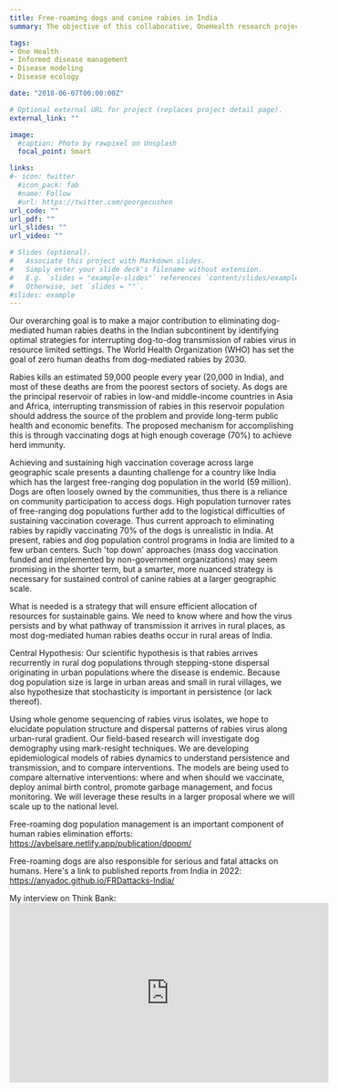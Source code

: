 ```yaml
---
title: Free-roaming dogs and canine rabies in India
summary: The objective of this collaborative, OneHealth research project is to use viral genome sequencing, dog demography and epidemiological modeling to better understand the mechanisms of persistence  and  dispersal of  canine  rabies, and find focused, efficient strategies for interrupting dog-to-dog transmission of rabies virus in resource-limited settings.

tags:
- One Health
- Informed disease management
- Disease modeling
- Disease ecology

date: "2018-06-07T00:00:00Z"

# Optional external URL for project (replaces project detail page).
external_link: ""

image:
  #caption: Photo by rawpixel on Unsplash
  focal_point: Smart

links:
#- icon: twitter
  #icon_pack: fab
  #name: Follow
  #url: https://twitter.com/georgecushen
url_code: ""
url_pdf: ""
url_slides: ""
url_video: ""

# Slides (optional).
#   Associate this project with Markdown slides.
#   Simply enter your slide deck's filename without extension.
#   E.g. `slides = "example-slides"` references `content/slides/example-slides.md`.
#   Otherwise, set `slides = ""`.
#slides: example
---
```

Our overarching goal is to make a major contribution to eliminating dog-mediated human rabies deaths in the Indian subcontinent by identifying optimal strategies for interrupting dog-to-dog transmission of rabies virus in resource limited settings. The  World  Health  Organization (WHO) has set  the  goal  of  zero  human  deaths  from  dog-mediated  rabies  by  2030. 

Rabies  kills  an  estimated  59,000  people every  year (20,000 in India), and most  of  these  deaths  are  from  the  poorest  sectors  of society. As dogs are the principal reservoir of rabies in  low-and  middle-income  countries in Asia and Africa, interrupting transmission of rabies in this reservoir population should address the source of the problem and provide long-term public health and economic benefits. The proposed  mechanism  for  accomplishing  this  is  through  vaccinating dogs at  high  enough  coverage  (70%)  to  achieve  herd  immunity.

Achieving and  sustaining  high  vaccination  coverage across  large  geographic  scale  presents a  daunting challenge for a country like India which has the largest  free-ranging  dog  population  in  the  world  (59 million). Dogs are often loosely owned by the communities, thus there is a reliance on community participation to access dogs. High population turnover rates of free-ranging dog populations further add to the logistical difficulties of sustaining vaccination coverage. Thus current approach  to  eliminating rabies  by  rapidly  vaccinating  70%  of  the dogs  is  unrealistic  in  India. At present, rabies and dog population control programs in India are limited to a few urban centers. Such 'top down' approaches (mass dog vaccination funded and implemented by non-government organizations) may seem promising in the shorter term, but a smarter, more  nuanced  strategy is  necessary for sustained control of canine rabies at a larger geographic scale.

What is needed is a strategy that will ensure  efficient allocation of resources for sustainable  gains. We need  to  know  where  and  how  the  virus  persists  and by  what  pathway  of  transmission  it  arrives in rural  places, as most dog-mediated  human rabies deaths occur in rural areas of India.

Central  Hypothesis:  Our  scientific  hypothesis  is  that  rabies  arrives  recurrently  in  rural  dog  populations  through  stepping-stone  dispersal  originating  in  urban  populations  where  the  disease  is endemic.  Because  dog  population  size  is  large  in urban  areas  and  small  in  rural  villages,  we  also  hypothesize  that  stochasticity  is important in  persistence  (or  lack  thereof).

Using whole genome sequencing of rabies virus isolates, we hope to elucidate  population  structure  and  dispersal  patterns  of  rabies  virus  along  urban-rural gradient. Our field-based research will investigate dog demography using mark-resight techniques. We are developing epidemiological models  of  rabies  dynamics to  understand  persistence  and  transmission,  and  to  compare  interventions. The  models are being used to compare  alternative  interventions: where  and  when  should we  vaccinate,  deploy  animal  birth  control,  promote  garbage  management,  and  focus  monitoring. We  will leverage  these  results  in  a  larger  proposal  where  we  will  scale up  to  the  national  level.

Free-roaming dog population management is an important component of human rabies elimination efforts: https://avbelsare.netlify.app/publication/dpopm/

Free-roaming dogs are also responsible for serious and fatal attacks on humans. Here's a link to published reports from India in 2022: https://anyadoc.github.io/FRDattacks-India/

My interview on Think Bank: <iframe width="560" height="315" src="https://www.youtube.com/embed/O1hjmpMtzJQ?si=EEpdCSuVVdHhpuhI" title="YouTube video player" frameborder="0" allow="accelerometer; autoplay; clipboard-write; encrypted-media; gyroscope; picture-in-picture; web-share" referrerpolicy="strict-origin-when-cross-origin" allowfullscreen></iframe>
